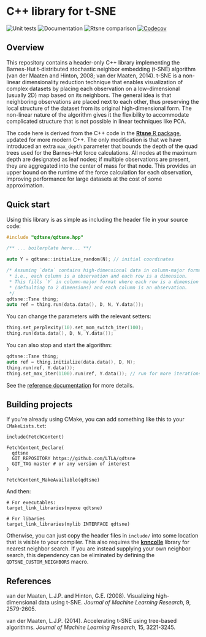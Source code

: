 # C++ library for t-SNE

![Unit tests](https://github.com/LTLA/qdtsne/actions/workflows/run-tests.yaml/badge.svg)
![Documentation](https://github.com/LTLA/qdtsne/actions/workflows/doxygenate.yaml/badge.svg)
![Rtsne comparison](https://github.com/LTLA/qdtsne/actions/workflows/compare-Rtsne.yaml/badge.svg)
[![Codecov](https://codecov.io/gh/LTLA/qdtsne/branch/master/graph/badge.svg?token=CX6G39BM7B)](https://codecov.io/gh/LTLA/qdtsne)

## Overview

This repository contains a header-only C++ library implementing the Barnes-Hut t-distributed stochastic neighbor embedding (t-SNE) algorithm (van der Maaten and Hinton, 2008; van der Maaten, 2014).
t-SNE is a non-linear dimensionality reduction technique that enables visualization of complex datasets by placing each observation on a low-dimensional (usually 2D) map based on its neighbors.
The general idea is that neighboring observations are placed next to each other, thus preserving the local structure of the dataset from its original high-dimensional form.
The non-linear nature of the algorithm gives it the flexibility to accommodate complicated structure that is not possible in linear techniques like PCA.

The code here is derived from the C++ code in the [**Rtsne** R package](https://github.com/jkrijthe/Rtsne/), updated for more modern C++.
The only modification is that we have introduced an extra `max_depth` parameter that bounds the depth of the quad trees used for the Barnes-Hut force calculations.
All nodes at the maximum depth are designated as leaf nodes; if multiple observations are present, they are aggregated into the center of mass for that node.
This provides an upper bound on the runtime of the force calculation for each observation, improving performance for large datasets at the cost of some approximation.

## Quick start

Using this library is as simple as including the header file in your source code:

```cpp
#include "qdtsne/qdtsne.hpp"

/** ... boilerplate here... **/

auto Y = qdtsne::initialize_random(N); // initial coordinates

/* Assuming `data` contains high-dimensional data in column-major format,
 * i.e., each column is a observation and each row is a dimension.
 * This fills `Y` in column-major format where each row is a dimension 
 * (defaulting to 2 dimensions) and each column is an observation.
 */
qdtsne::Tsne thing;
auto ref = thing.run(data.data(), D, N, Y.data());
```

You can change the parameters with the relevant setters:

```cpp
thing.set_perplexity(10).set_mom_switch_iter(100);
thing.run(data.data(), D, N, Y.data());
```

You can also stop and start the algorithm:

```cpp
qdtsne::Tsne thing;
auto ref = thing.initialize(data.data(), D, N);
thing.run(ref, Y.data());
thing.set_max_iter(1100).run(ref, Y.data()); // run for more iterations
```

See the [reference documentation](https://ltla.github.io/qdtsne/) for more details.

## Building projects

If you're already using CMake, you can add something like this to your `CMakeLists.txt`:

```
include(FetchContent)

FetchContent_Declare(
  qdtsne 
  GIT_REPOSITORY https://github.com/LTLA/qdtsne
  GIT_TAG master # or any version of interest
)

FetchContent_MakeAvailable(qdtsne)
```

And then:

```
# For executables:
target_link_libraries(myexe qdtsne)

# For libaries
target_link_libraries(mylib INTERFACE qdtsne)
```

Otherwise, you can just copy the header files in `include/` into some location that is visible to your compiler.
This also requires the [**knncolle**](https://github.com/LTLA/knncolle) library for nearest neighbor search.
If you are instead supplying your own neighbor search, this dependency can be eliminated by defining the `QDTSNE_CUSTOM_NEIGHBORS` macro.

## References

van der Maaten, L.J.P. and Hinton, G.E. (2008). 
Visualizing high-dimensional data using t-SNE. 
_Journal of Machine Learning Research_, 9, 2579-2605.

van der Maaten, L.J.P. (2014). 
Accelerating t-SNE using tree-based algorithms. 
_Journal of Machine Learning Research_, 15, 3221-3245.

